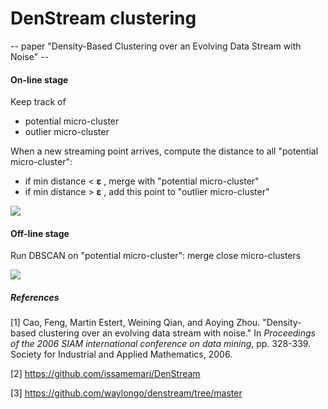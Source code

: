 # DenStream clustering

 -- paper "Density-Based Clustering over an Evolving Data Stream with Noise" --

#### On-line stage

Keep track of

- potential micro-cluster
- outlier micro-cluster

When a new streaming point arrives, compute the distance to all "potential micro-cluster":

- if min distance < **ε** , merge with "potential micro-cluster"
- if min distance > **ε** , add this point to "outlier micro-cluster"

![](./document/denstream-online.png)

#### Off-line stage

Run DBSCAN on "potential micro-cluster": merge close micro-clusters

![](./document/denstream-offline.png)



##### References

[1] Cao, Feng, Martin Estert, Weining Qian, and Aoying Zhou. "Density-based clustering over an evolving data stream with noise." In *Proceedings of the 2006 SIAM international conference on data mining*, pp. 328-339. Society for Industrial and Applied Mathematics, 2006.

[2] https://github.com/issamemari/DenStream 

[3] https://github.com/waylongo/denstream/tree/master



